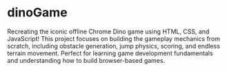 # dinoGame
Recreating the iconic offline Chrome Dino game using HTML, CSS, and JavaScript! This project focuses on building the gameplay mechanics from scratch, including obstacle generation, jump physics, scoring, and endless terrain movement. Perfect for learning game development fundamentals and understanding how to build browser-based games.
